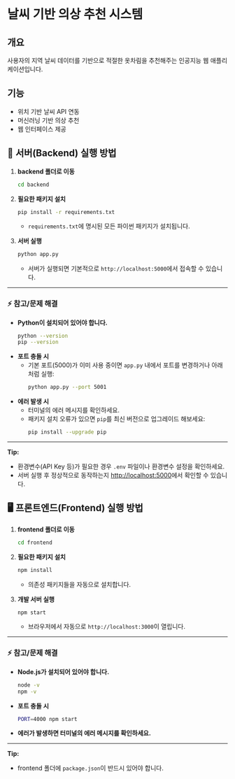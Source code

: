 # 날씨 기반 의상 추천 시스템

## 개요

사용자의 지역 날씨 데이터를 기반으로 적절한 옷차림을 추천해주는 인공지능 웹 애플리케이션입니다.

## 기능

- 위치 기반 날씨 API 연동
- 머신러닝 기반 의상 추천
- 웹 인터페이스 제공

## 🚀 서버(Backend) 실행 방법

1. **backend 폴더로 이동**

   ```bash
   cd backend
   ```

2. **필요한 패키지 설치**

   ```bash
   pip install -r requirements.txt
   ```

   - `requirements.txt`에 명시된 모든 파이썬 패키지가 설치됩니다.

3. **서버 실행**
   ```bash
   python app.py
   ```
   - 서버가 실행되면 기본적으로 `http://localhost:5000`에서 접속할 수 있습니다.

---

### ⚡️ 참고/문제 해결

- **Python이 설치되어 있어야 합니다.**
  ```bash
  python --version
  pip --version
  ```
- **포트 충돌 시**
  - 기본 포트(5000)가 이미 사용 중이면 `app.py` 내에서 포트를 변경하거나 아래처럼 실행:
    ```bash
    python app.py --port 5001
    ```
- **에러 발생 시**
  - 터미널의 에러 메시지를 확인하세요.
  - 패키지 설치 오류가 있으면 `pip`를 최신 버전으로 업그레이드 해보세요:
    ```bash
    pip install --upgrade pip
    ```

---

**Tip:**

- 환경변수(API Key 등)가 필요한 경우 `.env` 파일이나 환경변수 설정을 확인하세요.
- 서버 실행 후 정상적으로 동작하는지 [http://localhost:5000](http://localhost:5000)에서 확인할 수 있습니다.

## 🖥️ 프론트엔드(Frontend) 실행 방법

1. **frontend 폴더로 이동**

   ```bash
   cd frontend
   ```

2. **필요한 패키지 설치**

   ```bash
   npm install
   ```

   - 의존성 패키지들을 자동으로 설치합니다.

3. **개발 서버 실행**
   ```bash
   npm start
   ```
   - 브라우저에서 자동으로 `http://localhost:3000`이 열립니다.

---

### ⚡️ 참고/문제 해결

- **Node.js가 설치되어 있어야 합니다.**
  ```bash
  node -v
  npm -v
  ```
- **포트 충돌 시**
  ```bash
  PORT=4000 npm start
  ```
- **에러가 발생하면 터미널의 에러 메시지를 확인하세요.**

---

**Tip:**

- frontend 폴더에 `package.json`이 반드시 있어야 합니다.
